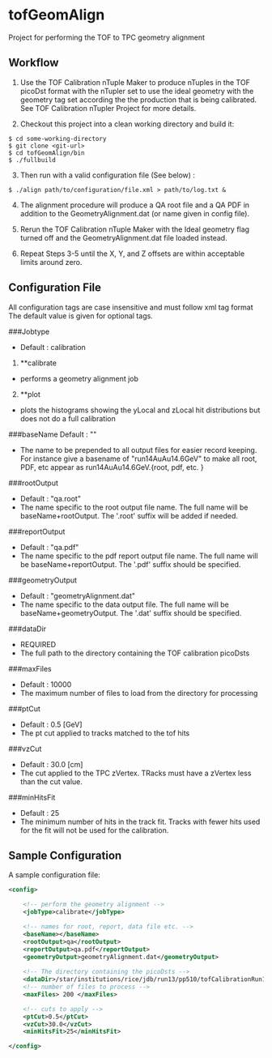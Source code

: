 tofGeomAlign
============

Project for performing the TOF to TPC geometry alignment


## Workflow
1)	Use the TOF Calibration nTuple Maker to produce nTuples in the TOF picoDst format with the nTupler set to use the ideal geometry with the geometry tag set according the the production that is being calibrated. See TOF Calibration nTupler Project for more details.

2) Checkout this project into a clean working directory and build it: 
```
$ cd some-working-directory	
$ git clone <git-url>
$ cd tofGeomAlign/bin
$ ./fullbuild
```

3) Then run with a valid configuration file (See below) :
```
$ ./align path/to/configuration/file.xml > path/to/log.txt &
```

4) The alignment procedure will produce a QA root file and a QA PDF in addition to the GeometryAlignment.dat (or name given in config file). 

5) Rerun the TOF Calibration nTuple Maker with the Ideal geometry flag turned off and the GeometryAlignment.dat file loaded instead.

6) Repeat Steps 3-5 until the X, Y, and Z offsets are within acceptable limits around zero.

## Configuration File

All configuration tags are case insensitive and must follow xml tag format
The default value is given for optional tags.

###Jobtype
* Default : calibration
1. **calibrate
* performs a geometry alignment job
2. **plot
* plots the histograms showing the yLocal and zLocal hit distributions but does not do a full calibration

###baseName
Default : ""
* The name to be prepended to all output files for easier record keeping. For instance give a basename of "run14AuAu14.6GeV" to make all root, PDF, etc appear as run14AuAu14.6GeV.{root, pdf, etc. } 

###rootOutput
* Default : "qa.root"
* The name specific to the root output file name. The full name will be baseName+rootOutput. The '.root' suffix will be added if needed.

###reportOutput
* Default : "qa.pdf"
* The name specific to the pdf report output file name. The full name will be baseName+reportOutput. The '.pdf' suffix should be specified.

###geometryOutput
* Default : "geometryAlignment.dat"
* The name specific to the data output file. The full name will be baseName+geometryOutput. The '.dat' suffix should be specified.

###dataDir
* REQUIRED
* The full path to the directory containing the TOF calibration picoDsts

###maxFiles
* Default : 10000
* The maximum number of files to load from the <dataDir> directory for processing

###ptCut
* Default : 0.5 [GeV]
* The pt cut applied to tracks matched to the tof hits

###vzCut
* Default : 30.0 [cm]
* The cut applied to the TPC zVertex. TRacks must have a zVertex less than the cut value.

###minHitsFit
* Default : 25
* The minimum number of hits in the track fit. Tracks with fewer hits used for the fit will not be used for the calibration.


## Sample Configuration
A sample configuration file:
```xml
<config>

	<!-- perform the geometry alignment -->
	<jobType>calibrate</jobType>

	<!-- names for root, report, data file etc. -->
	<baseName></baseName>
	<rootOutput>qa</rootOutput>
	<reportOutput>qa.pdf</reportOutput>
	<geometryOutput>geometryAlignment.dat</geometryOutput>
	
	<!-- The directory containing the picoDsts -->
	<dataDir>/star/institutions/rice/jdb/run13/pp510/tofCalibrationRun13/MuDstOutput/idealGeometry/output/</dataDir>
	<!-- number of files to process -->
	<maxFiles> 200 </maxFiles>

	<!-- cuts to apply -->
	<ptCut>0.5</ptCut>
	<vzCut>30.0</vzCut>
	<minHitsFit>25</minHitsFit>

</config>
```

